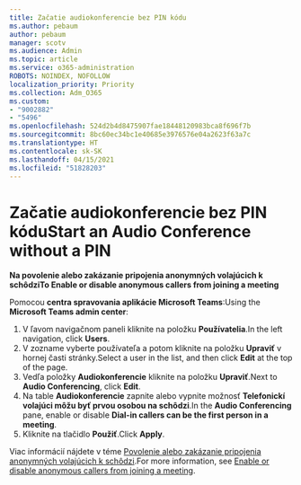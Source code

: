 ```yaml
---
title: Začatie audiokonferencie bez PIN kódu
ms.author: pebaum
author: pebaum
manager: scotv
ms.audience: Admin
ms.topic: article
ms.service: o365-administration
ROBOTS: NOINDEX, NOFOLLOW
localization_priority: Priority
ms.collection: Adm_O365
ms.custom:
- "9002882"
- "5496"
ms.openlocfilehash: 524d2b4d8475907fae18448120983bca8f696f7b
ms.sourcegitcommit: 8bc60ec34bc1e40685e3976576e04a2623f63a7c
ms.translationtype: HT
ms.contentlocale: sk-SK
ms.lasthandoff: 04/15/2021
ms.locfileid: "51828203"
---
```

# <a name="start-an-audio-conference-without-a-pin"></a><span data-ttu-id="a267a-102">Začatie audiokonferencie bez PIN kódu</span><span class="sxs-lookup"><span data-stu-id="a267a-102">Start an Audio Conference without a PIN</span></span>

<span data-ttu-id="a267a-103">**Na povolenie alebo zakázanie pripojenia anonymných volajúcich k schôdzi**</span><span class="sxs-lookup"><span data-stu-id="a267a-103">**To Enable or disable anonymous callers from joining a meeting**</span></span>

<span data-ttu-id="a267a-104">Pomocou **centra spravovania aplikácie Microsoft Teams**:</span><span class="sxs-lookup"><span data-stu-id="a267a-104">Using the **Microsoft Teams admin center**:</span></span>

1. <span data-ttu-id="a267a-105">V ľavom navigačnom paneli kliknite na položku **Používatelia**.</span><span class="sxs-lookup"><span data-stu-id="a267a-105">In the left navigation, click **Users**.</span></span>
2. <span data-ttu-id="a267a-106">V zozname vyberte používateľa a potom kliknite na položku **Upraviť** v hornej časti stránky.</span><span class="sxs-lookup"><span data-stu-id="a267a-106">Select a user in the list, and then click **Edit** at the top of the page.</span></span>
3. <span data-ttu-id="a267a-107">Vedľa položky **Audiokonferencie** kliknite na položku **Upraviť**.</span><span class="sxs-lookup"><span data-stu-id="a267a-107">Next to **Audio Conferencing**, click **Edit**.</span></span>
4. <span data-ttu-id="a267a-108">Na table **Audiokonferencie** zapnite alebo vypnite možnosť **Telefonickí volajúci môžu byť prvou osobou na schôdzi**.</span><span class="sxs-lookup"><span data-stu-id="a267a-108">In the **Audio Conferencing** pane, enable or disable **Dial-in callers can be the first person in a meeting**.</span></span>
5. <span data-ttu-id="a267a-109">Kliknite na tlačidlo **Použiť**.</span><span class="sxs-lookup"><span data-stu-id="a267a-109">Click **Apply**.</span></span>

<span data-ttu-id="a267a-110">Viac informácií nájdete v téme [Povolenie alebo zakázanie pripojenia anonymných volajúcich k schôdzi](https://docs.microsoft.com/microsoftteams/start-an-audio-conference-over-the-phone-without-a-pin-in-teams).</span><span class="sxs-lookup"><span data-stu-id="a267a-110">For more information, see [Enable or disable anonymous callers from joining a meeting](https://docs.microsoft.com/microsoftteams/start-an-audio-conference-over-the-phone-without-a-pin-in-teams).</span></span>

